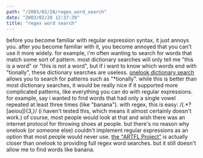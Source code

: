 ```yaml
---
path: "/2003/02/28/regex_word_search" 
date: "2003/02/28 12:37:39" 
title: "regex word search" 
---
```

<p>before you become familiar with regular expression syntax, it just annoys you. after you become familiar with it, you become annoyed that you can't use it more widely. for example, i'm often wanting to search for words that match some sort of pattern. most dictionary searches will only tell me "this is a word" or "this is not a word", but if i want to know which words end with "tionally", these dictionary searches are useless. <a href="http://www.onelook.com/">onelook dictionary search</a> allows you to search for patterns such as "*tionally". while this is better than most dictionary searches, it would be really nice if it supported more complicated patterns, like everything you can do with regular expressions. for example, say i wanted to find words that had only a single vowel repeated at least three times (like "banana"). with regex, this is easy: /(.*?[aeiou]){3,}/ (i haven't tested this, which means it almost certainly doesn't work.) of course, most people would look at that and wish there was an internet protocol for throwing shoes at people. but there's no reason why onelook (or someone else) couldn't implement regular expressions as an option that most people would never use. <a href="http://humanities.uchicago.edu/forms_unrest/webster.form.html">the <q>ARTFL Project</q></a> is actually closer than onelook to providing full regex word searches. but it still doesn't allow me to find words like banana.</p>